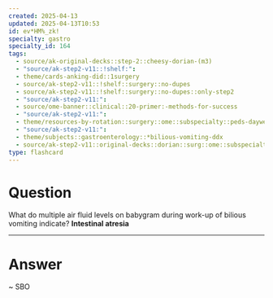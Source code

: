 ```yaml
---
created: 2025-04-13
updated: 2025-04-13T10:53
id: ev*HM%_zk!
specialty: gastro
specialty_id: 164
tags:
  - source/ak-original-decks::step-2::cheesy-dorian-(m3)
  - "source/ak-step2-v11::!shelf:": 
  - theme/cards-anking-did::1surgery
  - source/ak-step2-v11::!shelf::surgery::no-dupes
  - source/ak-step2-v11::!shelf::surgery::no-dupes::only-step2
  - "source/ak-step2-v11:": 
  - source/ome-banner::clinical::20-primer:-methods-for-success
  - "source/ak-step2-v11:": 
  - theme/resources-by-rotation::surgery::ome::subspecialty::peds-dayweekmonth
  - "source/ak-step2-v11:": 
  - theme/subjects::gastroenterology::*bilious-vomiting-ddx
  - source/ak-step2-v11::original-decks::dorian::surg::ome::subspecialty::peds-dayweekmonth"
type: flashcard
---
```


# Question
What do multiple air fluid levels on babygram during work-up of bilious vomiting indicate?   **Intestinal atresia**

---

# Answer
~ SBO